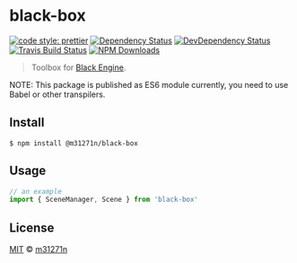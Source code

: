 # black-box

[![code style: prettier](https://img.shields.io/badge/code_style-prettier-ff69b4.svg)](https://github.com/prettier/prettier)
[![Dependency Status](https://img.shields.io/david/m31271n/black-box.svg)](#)
[![DevDependency Status](https://img.shields.io/david/m31271n/black-box.svg)](#)
[![Travis Build Status](https://img.shields.io/travis/m31271n/black-box.svg)](#)
[![NPM Downloads](https://img.shields.io/npm/dm/@m31271n/black-box.svg)](#)

> Toolbox for [Black Engine](https://github.com/MassiveHeights/Black).

NOTE: This package is published as ES6 module currently, you need to use Babel or other transpilers.

## Install

```
$ npm install @m31271n/black-box
```

## Usage

```js
// an example
import { SceneManager, Scene } from 'black-box'
```

## License

[MIT](https://stack.m31271n.com/licenses/MIT.txt) © [m31271n](https://stack.m31271n.com)
